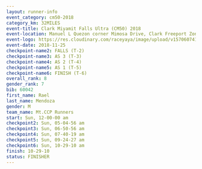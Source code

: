 ```yaml
---
layout: runner-info 
event_category: cm50-2018 
category_km: 32MILES 
event-title: Clark Miyamit Falls Ultra (CM50) 2018 
event-location: Manuel L Quezon corner Mimosa Drive, Clark Freeport Zone, Clark, Pampanga, Philippines 
event-logo: https://res.cloudinary.com/raceyaya/image/upload/v1570607412/logo/cm50_p8ydpq.jpg 
event-date: 2018-11-25 
checkpoint-name2: FALLS (T-2) 
checkpoint-name3: AS 3 (T-3) 
checkpoint-name4: AS 2 (T-4) 
checkpoint-name5: AS 1 (T-5) 
checkpoint-name6: FINISH (T-6) 
overall_rank: 8
gender_rank: 7
bib: 60042
first_name: Rael
last_name: Mendoza
gender: M
team_name: Mt.CCP Runners
start: Sun, 12-00-00 am
checkpoint2: Sun, 05-04-56 am
checkpoint3: Sun, 06-50-56 am
checkpoint4: Sun, 07-40-19 am
checkpoint5: Sun, 09-24-27 am
checkpoint6: Sun, 10-29-10 am
finish: 10-29-10
status: FINISHER
---
```

